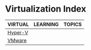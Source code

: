 # Virtualization Index

|VIRTUAL|LEARNING|TOPICS|
|---|---|---|
|[Hyper-V](infrastructure/virtualization/virtualization-hyperv)|||
|[VMware](infrastructure/virtualization/virtualization-vmware)|||